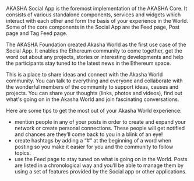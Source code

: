 AKASHA Social App is the foremost implementation of the AKASHA Core. It consists of various standalone components, services and widgets which interact with each other and form the basis of your experience in the World. Some of the core components in the Social App are the Feed page, Post page and Tag Feed page. 

The AKASHA Foundation created Akasha World as the first use case of the Social App. It enables the Ethereum community to come together, get the word out about any projects, stories or interesting developments and help the participants stay tuned to the latest news in the Ethereum space.  

This is a place to share ideas and connect with the Akasha World community. You can talk to everything and everyone and collaborate with the wonderful members of the community to support ideas, causes and projects. You can share your thoughts (links, photos and videos), find out what's going on in the Akasha World and join fascinating conversations. 

Here are some tips to get the most out of your Akasha World experience:

- mention people in any of your posts in order to create and expand your network or create personal connections. These people will get notified and chances are they’ll come back to you in a blink of an eye!
- create hashtags by adding a “#” at the beginning of a word when posting so you make it easier for you and the community to follow topics.
- use the Feed page to stay tuned on what is going on in the World. Posts are listed in a chronological way and you’ll be able to manage them by using a set of features provided by the Social app or other applications.